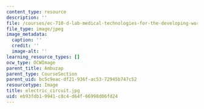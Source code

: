```yaml
---
content_type: resource
description: ''
file: /courses/ec-710-d-lab-medical-technologies-for-the-developing-world-spring-2010/eb93fdb19941c8c4d64f66998d06fd24_electric_circuit.jpg
file_type: image/jpeg
image_metadata:
  caption: ''
  credit: ''
  image-alt: ''
learning_resource_types: []
ocw_type: OCWImage
parent_title: Ambuzap
parent_type: CourseSection
parent_uid: bc5c9eac-df21-936f-ac53-72945b747c52
resourcetype: Image
title: electric_circuit.jpg
uid: eb93fdb1-9941-c8c4-d64f-66998d06fd24
---
```


